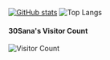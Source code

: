 [![GitHub stats](https://github-readme-stats-git-masterrstaa-rickstaa.vercel.app/api?username=30Sana&show_icons=true&theme=shadow_red)](https://github.com/30Sana/30Sana)
![Top Langs](https://github-readme-stats.vercel.app/api/top-langs/?username=30Sana&langs_count=20&theme=shadow_red&layout=donut&hide_progress=true)

#### 30Sana's Visitor Count
![Visitor Count](https://profile-counter.glitch.me/30Sana/count.svg)
